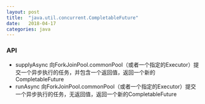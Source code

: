 ```yaml
---
layout: post
title:  "java.util.concurrent.CompletableFuture"
date:   2018-04-17
categories: java
---
```


### API

+ supplyAsync 向ForkJoinPool.commonPool（或者一个指定的Executor）提交一个异步执行的任务，并包含一个返回值，返回一个新的CompletableFuture
+ runAsync 向ForkJoinPool.commonPool（或者一个指定的Executor）提交一个异步执行的任务，无返回值，返回一个新的CompletableFuture

